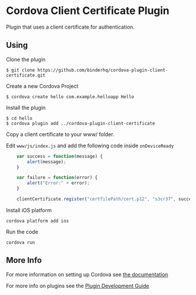 # Cordova Client Certificate Plugin

Plugin that uses a client certificate for authentication.

## Using
Clone the plugin

    $ git clone https://github.com/binderhq/cordova-plugin-client-certificate.git

Create a new Cordova Project

    $ cordova create hello com.example.helloapp Hello
    
Install the plugin

    $ cd hello
    $ cordova plugin add ../cordova-plugin-client-certificate
    

Copy a client certificate to your www/ folder.

Edit `www/js/index.js` and add the following code inside `onDeviceReady`

```js
    var success = function(message) {
        alert(message);
    }

    var failure = function(error) {
        alert("Error:" + error);
    }

    clientCertificate.register("certfilePath/cert.p12", "s3cr37", success, failure);
```

Install iOS platform

    cordova platform add ios
    
Run the code

    cordova run 

## More Info

For more information on setting up Cordova see [the documentation](http://cordova.apache.org/docs/en/4.0.0/guide_cli_index.md.html#The%20Command-Line%20Interface)

For more info on plugins see the [Plugin Development Guide](http://cordova.apache.org/docs/en/4.0.0/guide_hybrid_plugins_index.md.html#Plugin%20Development%20Guide)
